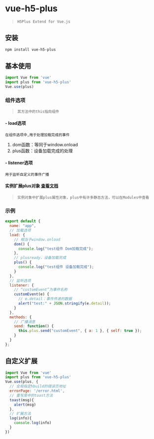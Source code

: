 # vue-h5-plus

> `H5Plus Extend for Vue.js`


## 安装
``` bash
npm install vue-h5-plus
```

## 基本使用

``` javascript
import Vue from 'vue'
import plus from 'vue-h5-plus'
Vue.use(plus)
```

### 组件选项
> `其方法中的this指向组件`

#### - load选项
`在组件选项中,用于处理加载完成的事件`
1. dom函数：等同于window.onload
1. plus函数：设备加载完成的处理


#### - listener选项
`用于监听自定义的事件广播`

#### 实例扩展plus对象  [查看文档](https://232003894.github.io/vueh5plus/index.html)
> `实例对象中扩展plus属性对象，plus中有许多静态方法，可以在Modules中查看`

### 示例

```javascript
export default {
  name: "app",
  // 加载选项
  load: {
    // 相当于window.onload
    dom() {
      console.log("test组件 Dom加载完成");
    },
    // plusready，设备加载完成
    plus() {
      console.log("test组件 设备加载完成");
    }
  },
  // 监听选项
  listener: {
    // “customEvent”为事件名称
    customEvent(e) {
      // e.detail：事件传递的数据
      alert("test:" + JSON.stringify(e.detail));
    }
  },
  methods: {
    // 广播消息
    send: function() {
      this.plus.send("customEvent", { a: 1 }, { self: true });
    }
  }
};
```


## 自定义扩展

``` javascript
import Vue from 'vue'
import plus from 'vue-h5-plus'
Vue.use(plus, {
  // 全局指定hbuild的错误页地址
  errorPage: '/error.html',
  // 重写库中的toast方法
  toast(msg){
    alert(msg)
  },
  // 扩展方法
  log(info){
    console.log(info)
  }
})
```
